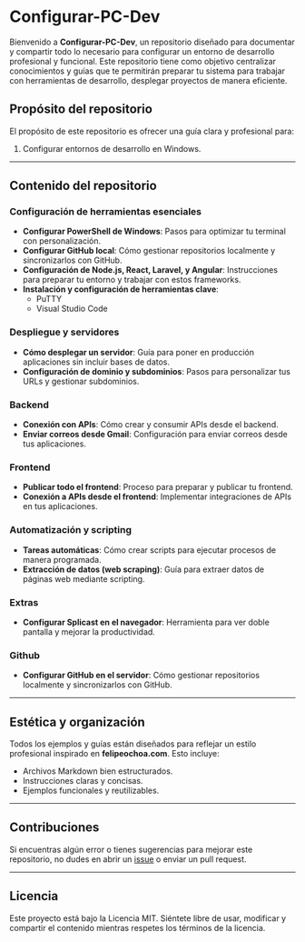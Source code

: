 # Configurar-PC-Dev

Bienvenido a **Configurar-PC-Dev**, un repositorio diseñado para documentar y compartir todo lo necesario para configurar un entorno de desarrollo profesional y funcional. Este repositorio tiene como objetivo centralizar conocimientos y guías que te permitirán preparar tu sistema para trabajar con herramientas de desarrollo, desplegar proyectos de manera eficiente.

## Propósito del repositorio

El propósito de este repositorio es ofrecer una guía clara y profesional para:

1. Configurar entornos de desarrollo en Windows.


---

## Contenido del repositorio

### Configuración de herramientas esenciales
- **Configurar PowerShell de Windows**: Pasos para optimizar tu terminal con personalización.
- **Configurar GitHub local**: Cómo gestionar repositorios localmente y sincronizarlos con GitHub.
- **Configuración de Node.js, React, Laravel, y Angular**: Instrucciones para preparar tu entorno y trabajar con estos frameworks.
- **Instalación y configuración de herramientas clave**:
  - PuTTY
  - Visual Studio Code

### Despliegue y servidores
- **Cómo desplegar un servidor**: Guía para poner en producción aplicaciones sin incluir bases de datos.
- **Configuración de dominio y subdominios**: Pasos para personalizar tus URLs y gestionar subdominios.

### Backend
- **Conexión con APIs**: Cómo crear y consumir APIs desde el backend.
- **Enviar correos desde Gmail**: Configuración para enviar correos desde tus aplicaciones.

### Frontend
- **Publicar todo el frontend**: Proceso para preparar y publicar tu frontend.
- **Conexión a APIs desde el frontend**: Implementar integraciones de APIs en tus aplicaciones.

### Automatización y scripting
- **Tareas automáticas**: Cómo crear scripts para ejecutar procesos de manera programada.
- **Extracción de datos (web scraping)**: Guía para extraer datos de páginas web mediante scripting.

### Extras
- **Configurar Splicast en el navegador**: Herramienta para ver doble pantalla y mejorar la productividad.

### Github
- **Configurar GitHub en el servidor**: Cómo gestionar repositorios localmente y sincronizarlos con GitHub.
---

## Estética y organización
Todos los ejemplos y guías están diseñados para reflejar un estilo profesional inspirado en **felipeochoa.com**. Esto incluye:
- Archivos Markdown bien estructurados.
- Instrucciones claras y concisas.
- Ejemplos funcionales y reutilizables.

---

## Contribuciones
Si encuentras algún error o tienes sugerencias para mejorar este repositorio, no dudes en abrir un [issue](https://github.com/tu-usuario/Configurar-PC-Dev/issues) o enviar un pull request.

---

## Licencia
Este proyecto está bajo la Licencia MIT. Siéntete libre de usar, modificar y compartir el contenido mientras respetes los términos de la licencia.